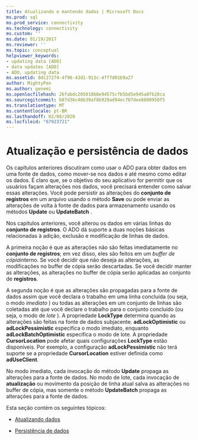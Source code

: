 ```yaml
---
title: Atualizando e mantendo dados | Microsoft Docs
ms.prod: sql
ms.prod_service: connectivity
ms.technology: connectivity
ms.custom: ''
ms.date: 01/19/2017
ms.reviewer: ''
ms.topic: conceptual
helpviewer_keywords:
- updating data [ADO]
- data updates [ADO]
- ADO, updating data
ms.assetid: 8dc27274-4f96-43d1-913c-4ff7d01b9a27
author: MightyPen
ms.author: genemi
ms.openlocfilehash: 26fabdc205018b8e94575cfb5bd5e945a8fb28ca
ms.sourcegitcommit: b87d36c46b39af8b929ad94ec707dee8800950f5
ms.translationtype: MT
ms.contentlocale: pt-BR
ms.lasthandoff: 02/08/2020
ms.locfileid: "67923721"
---
```

# <a name="updating-and-persisting-data"></a>Atualização e persistência de dados
Os capítulos anteriores discutiram como usar o ADO para obter dados em uma fonte de dados, como mover-se nos dados e até mesmo como editar os dados. É claro que, se o objetivo do seu aplicativo for permitir que os usuários façam alterações nos dados, você precisará entender como salvar essas alterações. Você pode persistir as alterações do **conjunto de registros** em um arquivo usando o método **Save** ou pode enviar as alterações de volta à fonte de dados para armazenamento usando os métodos **Update** ou **UpdateBatch** .  
  
 Nos capítulos anteriores, você alterou os dados em várias linhas do **conjunto de registros**. O ADO dá suporte a duas noções básicas relacionadas à adição, exclusão e modificação de linhas de dados.  
  
 A primeira noção é que as alterações não são feitas imediatamente no **conjunto de registros**; em vez disso, eles são feitos em um *buffer de cópia*interno. Se você decidir que não deseja as alterações, as modificações no buffer de cópia serão descartadas. Se você decidir manter as alterações, as alterações no buffer de cópia serão aplicadas ao conjunto de **registros**.  
  
 A segunda noção é que as alterações são propagadas para a fonte de dados assim que você declara o trabalho em uma linha concluída (ou seja, o modo *imediato* ) ou todas as alterações em um conjunto de linhas são coletadas até que você declare o trabalho para o conjunto concluído (ou seja, o modo de *lote* ). A propriedade **LockType** determina quando as alterações são feitas na fonte de dados subjacente. **adLockOptimistic** ou **adLockPessimistic** especifica o modo imediato, enquanto **adLockBatchOptimistic** especifica o modo de lote. A propriedade **CursorLocation** pode afetar quais configurações **LockType** estão disponíveis. Por exemplo, a configuração **adLockPessimistic** não terá suporte se a propriedade **CursorLocation** estiver definida como **adUseClient**.  
  
 No modo imediato, cada invocação do método **Update** propaga as alterações para a fonte de dados. No modo de lote, cada invocação de **atualização** ou movimento da posição de linha atual salva as alterações no buffer de cópia, mas somente o método **UpdateBatch** propaga as alterações para a fonte de dados.  
  
 Esta seção contém os seguintes tópicos:  
  
-   [Atualizando dados](../../../ado/guide/data/updating-data.md)  
  
-   [Persistência de dados](../../../ado/guide/data/persisting-data.md)
